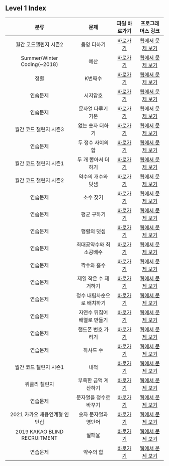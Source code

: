 ## Level 1 Index

|             분류              |            문제             |                                                                                                 파일 바로가기                                                                                                 |                                        프로그래머스 링크                                         |
| :---------------------------: | :-------------------------: | :-----------------------------------------------------------------------------------------------------------------------------------------------------------------------------------------------------------: | :----------------------------------------------------------------------------------------------: |
|     월간 코드챌린지 시즌2     |         음양 더하기         |                               [바로가기](https://github.com/alsrlqor1007/algorithm/blob/main/programmers/javascript/level1/%EC%9D%8C%EC%96%91%20%EB%8D%94%ED%95%98%EA%B8%B0.js)                               |           [웹에서 문제 보기](https://programmers.co.kr/learn/courses/30/lessons/76501)           |
|  Summer/Winter Coding(~2018)  |            예산             |                                              [바로가기](https://github.com/alsrlqor1007/algorithm/blob/main/programmers/javascript/level1/%EC%98%88%EC%82%B0.js)                                              |           [웹에서 문제 보기](https://programmers.co.kr/learn/courses/30/lessons/12982)           |
|             정렬              |           K번째수           |                                         [바로가기](https://github.com/alsrlqor1007/algorithm/blob/main/programmers/javascript/level1/K%EB%B2%88%EC%A7%B8%EC%88%98.js)                                         |           [웹에서 문제 보기](https://programmers.co.kr/learn/courses/30/lessons/42748)           |
|           연습문제            |          시저암호           |                                     [바로가기](https://github.com/alsrlqor1007/algorithm/blob/main/programmers/javascript/level1/%EC%8B%9C%EC%A0%80%EC%95%94%ED%98%B8.js)                                     |           [웹에서 문제 보기](https://programmers.co.kr/learn/courses/30/lessons/12926)           |
|           연습문제            |     문자열 다루기 기본      |                   [바로가기](https://github.com/alsrlqor1007/algorithm/blob/main/programmers/javascript/level1/%EB%AC%B8%EC%9E%90%EC%97%B4%EB%8B%A4%EB%A3%A8%EA%B8%B0%EA%B8%B0%EB%B3%B8.js)                   | [웹에서 문제 보기](https://programmers.co.kr/learn/courses/30/lessons/12918?language=javascript) |
|    월간 코드 챌린지 시즌3     |      없는 숫자 더하기       |                       [바로가기](https://github.com/alsrlqor1007/algorithm/blob/main/programmers/javascript/level1/%EC%97%86%EB%8A%94%EC%88%AB%EC%9E%90%EB%8D%94%ED%95%98%EA%B8%B0.js)                        |           [웹에서 문제 보기](https://programmers.co.kr/learn/courses/30/lessons/86051)           |
|           연습문제            |      두 정수 사이의 합      |                       [바로가기](https://github.com/alsrlqor1007/algorithm/blob/main/programmers/javascript/level1/%EB%91%90%EC%A0%95%EC%88%98%EC%82%AC%EC%9D%B4%EC%9D%98%ED%95%A9.js)                        |           [웹에서 문제 보기](https://programmers.co.kr/learn/courses/30/lessons/12912)           |
|    월간 코드 챌린지 시즌1     |     두 개 뽑아서 더하기     |                   [바로가기](https://github.com/alsrlqor1007/algorithm/blob/main/programmers/javascript/level1/%EB%91%90%EA%B0%9C%EB%BD%91%EC%95%84%EC%84%9C%EB%8D%94%ED%95%98%EA%B8%B0.js)                   |           [웹에서 문제 보기](https://programmers.co.kr/learn/courses/30/lessons/68644)           |
|    월간 코드 챌린지 시즌2     |     약수의 개수와 덧셈      |                   [바로가기](https://github.com/alsrlqor1007/algorithm/blob/main/programmers/javascript/level1/%EC%95%BD%EC%88%98%EC%9D%98%EA%B0%9C%EC%88%98%EC%99%80%EB%8D%A7%EC%85%88.js)                   |           [웹에서 문제 보기](https://programmers.co.kr/learn/courses/30/lessons/77884)           |
|           연습문제            |          소수 찾기          |                                     [바로가기](https://github.com/alsrlqor1007/algorithm/blob/main/programmers/javascript/level1/%EC%86%8C%EC%88%98%EC%B0%BE%EA%B8%B0.js)                                     |           [웹에서 문제 보기](https://programmers.co.kr/learn/courses/30/lessons/12921)           |
|           연슴문제            |         평균 구하기         |                                [바로가기](https://github.com/alsrlqor1007/algorithm/blob/main/programmers/javascript/level1/%ED%8F%89%EA%B7%A0%EA%B5%AC%ED%95%98%EA%B8%B0.js)                                 |           [웹에서 문제 보기](https://programmers.co.kr/learn/courses/30/lessons/12944)           |
|           연습문제            |         행렬의 덧셈         |                                [바로가기](https://github.com/alsrlqor1007/algorithm/blob/main/programmers/javascript/level1/%ED%96%89%EB%A0%AC%EC%9D%98%EB%8D%A7%EC%85%88.js)                                 |           [웹에서 문제 보기](https://programmers.co.kr/learn/courses/30/lessons/12950)           |
|           연습문제            |   최대공약수와 최소공배수   |     [바로가기](https://github.com/alsrlqor1007/algorithm/blob/main/programmers/javascript/level1/%EC%B5%9C%EB%8C%80%EA%B3%B5%EC%95%BD%EC%88%98%EC%99%80%EC%B5%9C%EC%86%8C%EA%B3%B5%EB%B0%B0%EC%88%98.js)      |           [웹에서 문제 보기](https://programmers.co.kr/learn/courses/30/lessons/12940)           |
|           연습문제            |         짝수와 홀수         |                                [바로가기](https://github.com/alsrlqor1007/algorithm/blob/main/programmers/javascript/level1/%EC%A7%9D%EC%88%98%EC%99%80%ED%99%80%EC%88%98.js)                                 |           [웹에서 문제 보기](https://programmers.co.kr/learn/courses/30/lessons/12937)           |
|           연습문제            |    제일 작은 수 제거하기    |              [바로가기](https://github.com/alsrlqor1007/algorithm/blob/main/programmers/javascript/level1/%EC%A0%9C%EC%9D%BC%EC%9E%91%EC%9D%80%EC%88%98%EC%A0%9C%EA%B1%B0%ED%95%98%EA%B8%B0.js)               |           [웹에서 문제 보기](https://programmers.co.kr/learn/courses/30/lessons/12935)           |
|           연습문제            | 정수 내림차순으로 배치하기  | [바로가기](https://github.com/alsrlqor1007/algorithm/blob/main/programmers/javascript/level1/%EC%A0%95%EC%88%98%EB%82%B4%EB%A6%BC%EC%B0%A8%EC%88%9C%EC%9C%BC%EB%A1%9C%EB%B0%B0%EC%B9%98%ED%95%98%EA%B8%B0.js) |           [웹에서 문제 보기](https://programmers.co.kr/learn/courses/30/lessons/12933)           |
|           연습문제            | 자연수 뒤집어 배열로 만들기 | [바로가기](https://github.com/alsrlqor1007/algorithm/blob/main/programmers/javascript/level1/%EC%9E%90%EC%97%B0%EC%88%98%EB%92%A4%EC%A7%91%EC%96%B4%EB%B0%B0%EC%97%B4%EB%A1%9C%EB%A7%8C%EB%93%A4%EA%B8%B0.js) |           [웹에서 문제 보기](https://programmers.co.kr/learn/courses/30/lessons/12932)           |
|           연습문제            |     핸드폰 번호 가리기      |                   [바로가기](https://github.com/alsrlqor1007/algorithm/blob/main/programmers/javascript/level1/%ED%95%B8%EB%93%9C%ED%8F%B0%EB%B2%88%ED%98%B8%EA%B0%80%EB%A6%AC%EA%B8%B0.js)                   |           [웹에서 문제 보기](https://programmers.co.kr/learn/courses/30/lessons/12948)           |
|           연습문제            |          하샤드 수          |                                     [바로가기](https://github.com/alsrlqor1007/algorithm/blob/main/programmers/javascript/level1/%ED%95%98%EC%83%A4%EB%93%9C%EC%88%98.js)                                     |           [웹에서 문제 보기](https://programmers.co.kr/learn/courses/30/lessons/12947)           |
|    월간 코드 챌린지 시즌1     |            내적             |                                              [바로가기](https://github.com/alsrlqor1007/algorithm/blob/main/programmers/javascript/level1/%EB%82%B4%EC%A0%81.js)                                              |           [웹에서 문제 보기](https://programmers.co.kr/learn/courses/30/lessons/70128)           |
|         위클리 챌린지         |    부족한 금액 계산하기     |              [바로가기](https://github.com/alsrlqor1007/algorithm/blob/main/programmers/javascript/level1/%EB%B6%80%EC%A1%B1%ED%95%9C%EA%B8%88%EC%95%A1%EA%B3%84%EC%82%B0%ED%95%98%EA%B8%B0.js)               |           [웹에서 문제 보기](https://programmers.co.kr/learn/courses/30/lessons/82612)           |
|           연습문제            |   문자열을 정수로 바꾸기    |          [바로가기](https://github.com/alsrlqor1007/algorithm/blob/main/programmers/javascript/level1/%EB%AC%B8%EC%9E%90%EC%97%B4%EC%9D%84%EC%A0%95%EC%88%98%EB%A1%9C%EB%B0%94%EA%BE%B8%EA%B8%B0.js)          |           [웹에서 문제 보기](https://programmers.co.kr/learn/courses/30/lessons/12925)           |
| 2021 카카오 채용연계형 인턴십 |    숫자 문자열과 영단어     |              [바로가기](https://github.com/alsrlqor1007/algorithm/blob/main/programmers/javascript/level1/%EC%88%AB%EC%9E%90%EB%AC%B8%EC%9E%90%EC%97%B4%EA%B3%BC%EC%98%81%EB%8B%A8%EC%96%B4.js)               |           [웹에서 문제 보기](https://programmers.co.kr/learn/courses/30/lessons/81301)           |
| 2019 KAKAO BLIND RECRUITMENT  |           실패율            |                                         [바로가기](https://github.com/alsrlqor1007/algorithm/blob/main/programmers/javascript/level1/%EC%8B%A4%ED%8C%A8%EC%9C%A8.js)                                          |           [웹에서 문제 보기](https://programmers.co.kr/learn/courses/30/lessons/42889)           |
|           연습문제            |          약수의 합          |                                     [바로가기](https://github.com/alsrlqor1007/algorithm/blob/main/programmers/javascript/level1/%EC%95%BD%EC%88%98%EC%9D%98%ED%95%A9.js)                                     |           [웹에서 문제 보기](https://programmers.co.kr/learn/courses/30/lessons/12928)           |
